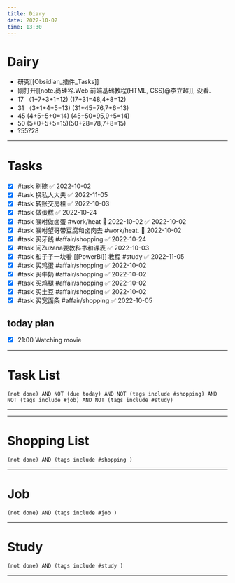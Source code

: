 ```yaml
---
title: Diary
date: 2022-10-02
time: 13:30
---
```

# Dairy
- 研究[[Obsidian_插件_Tasks]]
- 刚打开[[note.尚硅谷.Web 前端基础教程(HTML, CSS)@李立超]], 没看.
- 17 （1+7+3+1=12) (17+31=48,4+8=12)
- 31 （3+1+4+5=13) (31+45=76,7+6=13)
- 45   (4+5+5+0=14) (45+50=95,9+5=14)
- 50   (5+0+5+5=15)(50+28=78,7+8=15)
- ?55?28

---
# Tasks

- [x] #task 刷碗 ✅ 2022-10-02
- [x] #task 换私人大夫 ✅ 2022-11-05
- [x] #task 转账交房租 ✅ 2022-10-03
- [x] #task 做蛋糕 ✅ 2022-10-24
- [x] #task 嘱咐做卤蛋 #work/heat  📅 2022-10-02 ✅ 2022-10-02
- [x] #task 嘱咐望哥带豆腐和卤肉去 #work/heat. 📅 2022-10-02
- [x] #task 买牙线 #affair/shopping ✅ 2022-10-24
- [x] #task 问Zuzana要教科书和课表 ✅ 2022-10-03
- [x] #task 和子子一块看 [[PowerBI]] 教程 #study ✅ 2022-11-05
- [x] #task 买鸡蛋 #affair/shopping ✅ 2022-10-02
- [x] #task 买牛奶 #affair/shopping ✅ 2022-10-02
- [x] #task 买鸡腿 #affair/shopping ✅ 2022-10-02
- [x] #task 买土豆 #affair/shopping ✅ 2022-10-02
- [x] #task 买宽面条 #affair/shopping ✅ 2022-10-05

## today plan
- [x] 21:00 Watching movie






---
# Task List
```tasks
(not done) AND NOT (due today) AND NOT (tags include #shopping) AND NOT (tags include #job) AND NOT (tags include #study) 
```
---
---


# Shopping List
```tasks
(not done) AND (tags include #shopping )
```
---
# Job
```tasks
(not done) AND (tags include #job )
```
---
# Study
```tasks
(not done) AND (tags include #study )
```
---
